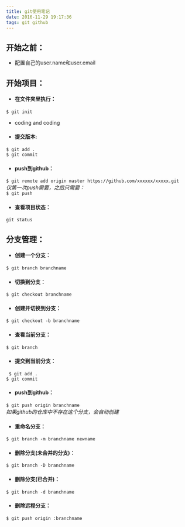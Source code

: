 ```yaml
---
title: git使用笔记
date: 2016-11-29 19:17:36
tags: git github
---
```

## 开始之前：
- 配置自己的user.name和user.email  

## 开始项目：
-  #### 在文件夹里执行：  
`
$ git init
`  

- coding and coding   


- #### 提交版本:   
`
$ git add .
`  
`
$ git commit
`

- #### push到github：  
`
$ git remote add origin master https://github.com/xxxxxx/xxxxx.git
`  
*仅第一次push需要，之后只需要：*  
`
$ git push
`
- #### 查看项目状态：
`
git status
`  

## 分支管理：
- #### 创建一个分支：
`
$ git branch branchname
`

- #### 切换到分支：
`
$ git checkout branchname
`

- #### 创建并切换到分支：
`
$ git checkout -b branchname
`
- #### 查看当前分支：
`
$ git branch
`

- #### 提交到当前分支：
`
$ git add .`  
`
$ git commit
`  

- #### push到github：
`
$ git push origin branchname
`  
*如果github的仓库中不存在这个分支，会自动创建*  

- #### 重命名分支：
`
$ git branch -m branchname newname
`  
- #### 删除分支(未合并的分支)：  
`
$ git branch -D branchname
`  
- #### 删除分支(已合并)：  
`
$ git branch -d branchname  
`
- #### 删除远程分支：  
`
$ git push origin :branchname
`
